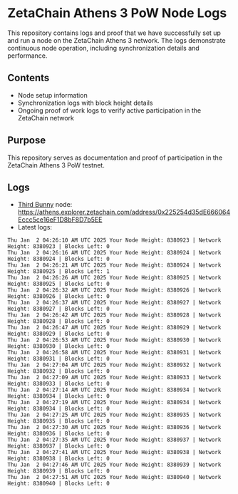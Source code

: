 # ZetaChain Athens 3 PoW Node Logs
This repository contains logs and proof that we have successfully set up and run a node on the ZetaChain Athens 3 network. The logs demonstrate continuous node operation, including synchronization details and performance.

## Contents
- Node setup information
- Synchronization logs with block height details
- Ongoing proof of work logs to verify active participation in the ZetaChain network

## Purpose
This repository serves as documentation and proof of participation in the ZetaChain Athens 3 PoW testnet.

## Logs

- [Third Bunny](https://thirdbunny.xyz/) node: https://athens.explorer.zetachain.com/address/0x225254d35dE666064Eccc5ce16eF1D8bF8D7b5EE
- Latest logs:
```
Thu Jan  2 04:26:10 AM UTC 2025 Your Node Height: 8380923 | Network Height: 8380923 | Blocks Left: 0
Thu Jan  2 04:26:16 AM UTC 2025 Your Node Height: 8380924 | Network Height: 8380924 | Blocks Left: 0
Thu Jan  2 04:26:21 AM UTC 2025 Your Node Height: 8380924 | Network Height: 8380925 | Blocks Left: 1
Thu Jan  2 04:26:26 AM UTC 2025 Your Node Height: 8380925 | Network Height: 8380925 | Blocks Left: 0
Thu Jan  2 04:26:32 AM UTC 2025 Your Node Height: 8380926 | Network Height: 8380926 | Blocks Left: 0
Thu Jan  2 04:26:37 AM UTC 2025 Your Node Height: 8380927 | Network Height: 8380927 | Blocks Left: 0
Thu Jan  2 04:26:42 AM UTC 2025 Your Node Height: 8380928 | Network Height: 8380928 | Blocks Left: 0
Thu Jan  2 04:26:47 AM UTC 2025 Your Node Height: 8380929 | Network Height: 8380929 | Blocks Left: 0
Thu Jan  2 04:26:53 AM UTC 2025 Your Node Height: 8380930 | Network Height: 8380930 | Blocks Left: 0
Thu Jan  2 04:26:58 AM UTC 2025 Your Node Height: 8380931 | Network Height: 8380931 | Blocks Left: 0
Thu Jan  2 04:27:04 AM UTC 2025 Your Node Height: 8380932 | Network Height: 8380932 | Blocks Left: 0
Thu Jan  2 04:27:09 AM UTC 2025 Your Node Height: 8380933 | Network Height: 8380933 | Blocks Left: 0
Thu Jan  2 04:27:14 AM UTC 2025 Your Node Height: 8380934 | Network Height: 8380934 | Blocks Left: 0
Thu Jan  2 04:27:19 AM UTC 2025 Your Node Height: 8380934 | Network Height: 8380934 | Blocks Left: 0
Thu Jan  2 04:27:25 AM UTC 2025 Your Node Height: 8380935 | Network Height: 8380935 | Blocks Left: 0
Thu Jan  2 04:27:30 AM UTC 2025 Your Node Height: 8380936 | Network Height: 8380936 | Blocks Left: 0
Thu Jan  2 04:27:35 AM UTC 2025 Your Node Height: 8380937 | Network Height: 8380937 | Blocks Left: 0
Thu Jan  2 04:27:41 AM UTC 2025 Your Node Height: 8380938 | Network Height: 8380938 | Blocks Left: 0
Thu Jan  2 04:27:46 AM UTC 2025 Your Node Height: 8380939 | Network Height: 8380939 | Blocks Left: 0
Thu Jan  2 04:27:51 AM UTC 2025 Your Node Height: 8380940 | Network Height: 8380940 | Blocks Left: 0
```
